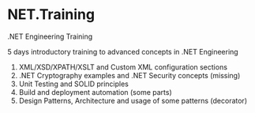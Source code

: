 # NET.Training
.NET Engineering Training

5 days introductory training to advanced concepts in .NET Engineering
1. XML/XSD/XPATH/XSLT and Custom XML configuration sections
2. .NET Cryptography examples and .NET Security concepts (missing)
3. Unit Testing and SOLID principles
4. Build and deployment automation (some parts)
5. Design Patterns, Architecture and usage of some patterns (decorator)

